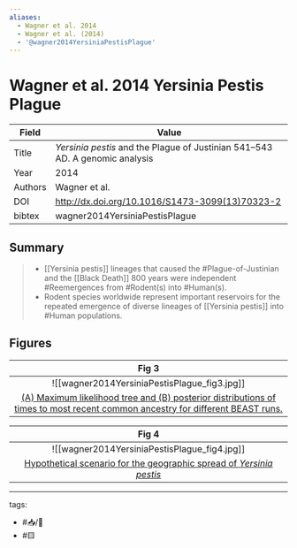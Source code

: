 ```yaml
---
aliases:
  - Wagner et al. 2014
  - Wagner et al. (2014)
  - '@wagner2014YersiniaPestisPlague'
---
```


# Wagner et al. 2014 Yersinia Pestis Plague

| Field   | Value                                                                             |
| ------- | --------------------------------------------------------------------------------- |
| Title   | <i>Yersinia pestis</i> and the Plague of Justinian 541–543 AD. A genomic analysis |
| Year    | 2014                                                                              |
| Authors | Wagner et al.                                                                     | 
| DOI     | <http://dx.doi.org/10.1016/S1473-3099(13)70323-2>                                 |
| bibtex  | wagner2014YersiniaPestisPlague                                                    |

## Summary

>* [[Yersinia pestis]] lineages that caused the #Plague-of-Justinian and the [[Black Death]] 800 years were independent #Reemergences   from #Rodent(s) into #Human(s). 
>* Rodent species worldwide represent important reservoirs for the repeated emergence of diverse lineages of [[Yersinia pestis]]  into #Human populations.

## Figures

|    Fig 3                                          |
|:--------------------------------------------:|
| ![[wagner2014YersiniaPestisPlague_fig3.jpg]] |
| [(A) Maximum likelihood tree and (B) posterior distributions of times to most recent common ancestry for different BEAST runs. ](Wagner%20et%20al.%202014%20Yersinia%20Pestis%20Plague.md) |


|    Fig 4                                          |
|:--------------------------------------------:|
| ![[wagner2014YersiniaPestisPlague_fig4.jpg]] |
| [Hypothetical scenario for the geographic spread of <i>Yersinia pestis</i>](Wagner%20et%20al.%202014%20Yersinia%20Pestis%20Plague.md) |

---

tags: 
  - #📥/📰 
  - #🟨